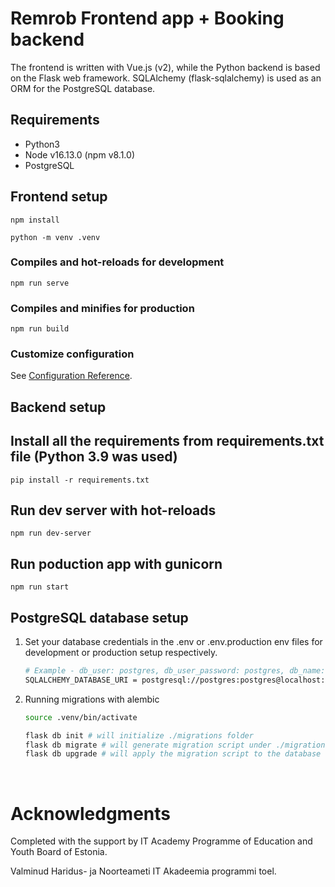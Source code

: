 # Remrob Frontend app + Booking backend

The frontend is written with Vue.js (v2), while the Python backend is based on the Flask web framework.
SQLAlchemy (flask-sqlalchemy) is used as an ORM for the PostgreSQL database.

## Requirements

* Python3
* Node v16.13.0 (npm v8.1.0)
* PostgreSQL

## Frontend setup
```
npm install

python -m venv .venv
```

### Compiles and hot-reloads for development
```
npm run serve
```

### Compiles and minifies for production
```
npm run build
```

### Customize configuration
See [Configuration Reference](https://cli.vuejs.org/config/).


## Backend setup

## Install all the requirements from requirements.txt file (Python 3.9 was used)
```
pip install -r requirements.txt
```

## Run dev server with hot-reloads
```
npm run dev-server
```

## Run poduction app with gunicorn
```
npm run start
```

## PostgreSQL database setup

1. Set your database credentials in the .env or .env.production env files for development or production setup respectively.

	```bash
	# Example - db_user: postgres, db_user_password: postgres, db_name: remrob
	SQLALCHEMY_DATABASE_URI = postgresql://postgres:postgres@localhost:5432/remrob
	```

2. Running migrations with alembic
	
	```bash
	source .venv/bin/activate

	flask db init # will initialize ./migrations folder
	flask db migrate # will generate migration script under ./migrations/versions
	flask db upgrade # will apply the migration script to the database
	```

&nbsp;&nbsp;

# Acknowledgments

Completed with the support by IT Academy Programme of Education and Youth Board of Estonia.

Valminud Haridus- ja Noorteameti IT Akadeemia programmi toel.

